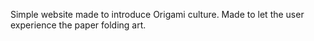 Simple website made to introduce Origami culture. Made to let the user experience the paper folding art.
